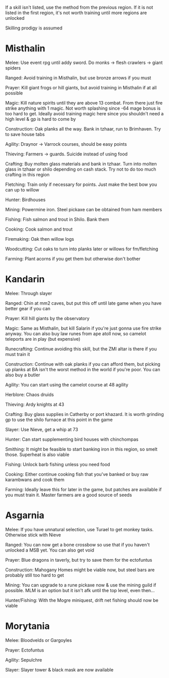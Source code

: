 If a skill isn't listed, use the method from the previous region. If it is not listed in the first region, it's not worth training until more regions are unlocked

Skilling prodigy is assumed

# Misthalin

Melee: Use event rpg until addy sword. Do monks -> flesh crawlers -> giant spiders

Ranged: Avoid training in Misthalin, but use bronze arrows if you must

Prayer: Kill giant frogs or hill giants, but avoid training in Misthalin if at all possible

Magic: Kill nature spirits until they are above 13 combat. From there just fire strike anything with 1 magic. Not worth splashing since -64 mage bonus is too hard to get. Ideally avoid training magic here since you shouldn't need a high level & gp is hard to come by

Construction: Oak planks all the way. Bank in tzhaar, run to Brimhaven. Try to save house tabs

Agility: Draynor -> Varrock courses, should be easy points

Thieving: Farmers -> guards. Suicide instead of using food

Crafting: Buy molten glass materials and bank in tzhaar. Turn into molten glass in tzhaar or shilo depending on cash stack. Try not to do too much crafting in this region

Fletching: Train only if necessary for points. Just make the best bow you can up to willow

Hunter: Birdhouses

Mining: Powermine iron. Steel pickaxe can be obtained from ham members

Fishing: Fish salmon and trout in Shilo. Bank them

Cooking: Cook salmon and trout

Firemaking: Oak then willow logs

Woodcutting: Cut oaks to turn into planks later or willows for fm/fletching

Farming: Plant acorns if you get them but otherwise don't bother

# Kandarin

Melee: Through slayer

Ranged: Chin at mm2 caves, but put this off until late game when you have better gear if you can

Prayer: Kill hill giants by the observatory

Magic: Same as Misthalin, but kill Salarin if you're just gonna use fire strike anyway. You can also buy law runes from ape atoll now, so camelot teleports are in play (but expensive)

Runecrafting: Continue avoiding this skill, but the ZMI altar is there if you must train it

Construction: Continue with oak planks if you can afford them, but picking up planks at BA isn't the worst method in the world if you're poor. You can also buy a butler

Agility: You can start using the camelot course at 48 agility

Herblore: Chaos druids

Thieving: Ardy knights at 43

Crafting: Buy glass supplies in Catherby or port khazard. It is worth grinding gp to use the shilo furnace at this point in the game

Slayer: Use Nieve, get a whip at 73

Hunter: Can start supplementing bird houses with chinchompas

Smithing: It might be feasible to start banking iron in this region, so smelt those. Superheat is also viable

Fishing: Unlock barb fishing unless you need food

Cooking: Either continue cooking fish that you've banked or buy raw karambwans and cook them

Farming: Ideally leave this for later in the game, but patches are available if you must train it. Master farmers are a good source of seeds

# Asgarnia

Melee: If you have unnatural selection, use Turael to get monkey tasks. Otherwise stick with Nieve

Ranged: You can now get a bone crossbow so use that if you haven't unlocked a MSB yet. You can also get void

Prayer: Blue dragons in taverly, but try to save them for the ectofuntus

Construction: Mahogany Homes might be viable now, but steel bars are probably still too hard to get

Mining: You can upgrade to a rune pickaxe now & use the mining guild if possible. MLM is an option but it isn't afk until the top level, even then...

Hunter/Fishing: With the Mogre miniquest, drift net fishing should now be viable

# Morytania

Melee: Bloodvelds or Gargoyles

Prayer: Ectofuntus

Agility: Sepulchre

Slayer: Slayer tower & black mask are now available
